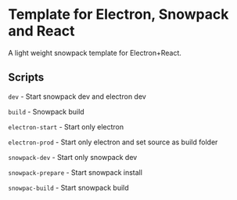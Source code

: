 # Template for Electron, Snowpack and React

A light weight snowpack template for Electron+React.

## Scripts

`dev` - Start snowpack dev and electron dev

`build` - Snowpack build

`electron-start` - Start only electron

`electron-prod` - Start only electron and set source as build folder

`snowpack-dev` - Start only snowpack dev

`snowpack-prepare` - Start snowpack install

`snowpac-build` - Start snowpack build
